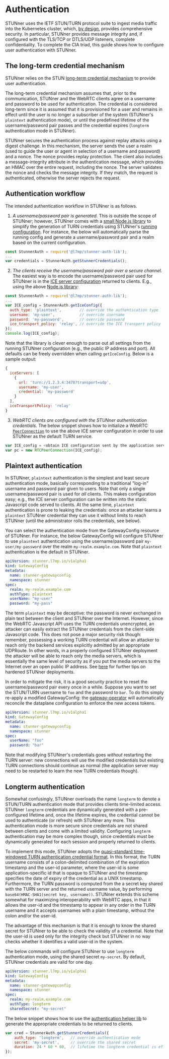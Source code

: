 # Authentication

STUNner uses the IETF STUN/TURN protocol suite to ingest media traffic into the Kubernetes cluster,
which, [by design](https://datatracker.ietf.org/doc/html/rfc5766#section-17), provides
comprehensive security. In particular, STUNner provides message integrity and, if configured with
the TLS/TCP or DTLS/UDP listeners, complete confidentiality. To complete the CIA triad, this guide
shows how to configure user authentication with STUNner.

## The long-term credential mechanism

STUNner relies on the STUN [long-term credential
mechanism](https://www.rfc-editor.org/rfc/rfc8489.html#page-26) to provide user authentication.

The long-term credential mechanism assumes that, prior to the communication, STUNner and the WebRTC
clients agree on a username and password to be used for authentication.  The credential is
considered long-term since it is assumed that it is provisioned for a user and remains in effect
until the user is no longer a subscriber of the system (STUNner's `plaintext` authentication mode),
or until the predefined lifetime of the username/password pair passes and the credential expires
(`longterm` authentication mode in STUNner).

STUNner secures the authentication process against replay attacks using a digest challenge.  In
this mechanism, the server sends the user a realm (used to guide the user or agent in selection of
a username and password) and a nonce.  The nonce provides replay protection.  The client also
includes a message-integrity attribute in the authentication message, which provides an HMAC over
the entire request, including the nonce.  The server validates the nonce and checks the message
integrity.  If they match, the request is authenticated, otherwise the server rejects the request.

## Authentication workflow

The intended authentication workflow in STUNner is as follows.

1. *A username/password pair is generated.* This is outside the scope of STUNner; however, STUNner
   comes with a [small Node.js library](https://www.npmjs.com/package/@l7mp/stunner-auth-lib) to
   simplify the generation of TURN credentials using STUNner's [running configuration](CONCEPTS.md). For
   instance, the below will automatically parse the running config and generate a username/password
   pair and a realm based on the current configuration.
```javascript
const StunnerAuth = require('@l7mp/stunner-auth-lib');
...
var credentials = StunnerAuth.getStunnerCredentials();
```
2. *The clients receive the username/password pair over a secure channel.* The
   easiest way is to encode the username/password pair used for STUNner is in the [ICE
   server configuration](https://developer.mozilla.org/en-US/docs/Web/API/RTCIceServer) returned to
   clients. E.g., using the above [Node.js
   library](https://www.npmjs.com/package/@l7mp/stunner-auth-lib):

```javascript
const StunnerAuth = require('@l7mp/stunner-auth-lib');
...
var ICE_config = StunnerAuth.getIceConfig({
  auth_type: 'plaintext',        // override the authentication type
  username: 'my-user',           // override username
  password: 'my-password',       // override password
  ice_transport_policy: 'relay', // override the ICE transport policy
});
console.log(ICE_config);
```
Note that the library is clever enough to parse out all settings from the running STUNner
configuration (e.g., the public IP address and port). All defaults  can be freely overridden
when calling `getIceConfig`. Below is a sample output:

```javascript
{
  iceServers: [
    {
      url: 'turn://1.2.3.4:3478?transport=udp',
      username: 'my-user',
      credential: 'my-password'
    }
  ],
  iceTransportPolicy: 'relay'
}
```

3. *WebRTC clients are configured with the STUNner authentication credentials.* The below snippet
   shows how to initialize a WebRTC
   [`PeerConnection`](https://developer.mozilla.org/en-US/docs/Web/API/RTCPeerConnection/RTCPeerConnection)
   to use the above ICE server configuration in order to use STUNner as the default TURN service.

```javascript
var ICE_config = <obtain ICE configuration sent by the application server>
var pc = new RTCPeerConnection(ICE_config);
```

## Plaintext authentication

In STUNner, `plaintext` authentication is the simplest and least secure authentication mode,
basically corresponding to a traditional "log-in" username and password pair given to users. Note
that only a single username/password pair is used for *all* clients. This makes configuration easy;
e.g., the ICE server configuration can be written into the static Javascript code served to
clients. At the same time, `plaintext` authentication is prone to leaking the credentials: once an
attacker learns a `plaintext` STUNner credential they can use it without limits to reach STUNner
(until the administrator rolls the credentials, see below).

You can select the authentication mode from the GatewayConfig resource of STUNner. For instance,
the below GatewayConfig will configure STUNner to use `plaintext` authentication using the
username/password pair `my-user/my-password` over the realm `my-realm.example.com`. Note that
`plaintext` authentication is the default in STUNner.

```yaml
apiVersion: stunner.l7mp.io/v1alpha1
kind: GatewayConfig
metadata:
  name: stunner-gatewayconfig
  namespace: stunner
spec:
  realm: my-realm.example.com
  authType: plaintext
  userName: "my-user"
  password: "my-pass"
```

The term `plaintext` may be deceptive: the password is never exchanged in plain text between the
client and STUNner over the Internet. However, since the WebRTC Javascript API uses the TURN
credentials unencrypted, an attacker can easily extract the STUNner credentials from the
client-side Javascript code. This does not pose a major security risk though: remember, possessing
a working TURN credential will allow an attacker to reach only the backend services explicitly
admitted by an appropriate UDPRoute. In other words, in a properly configured STUNner deployment
the attacker will be able to reach only the media servers, which is essentially the same level of
security as if you put the media servers to the Internet over an open public IP address. See
[here](SECURITY.md) for further tips on hardened STUNner deployments.

In order to mitigate the risk, it is a good security practice to reset the username/password pair
every once in a while.  Suppose you want to set the STUN/TURN username to `foo` and the password to
`bar`. To do this simply re-apply a modified GatewayConfig: the
[gateway-operator](CONCEPTS.md) will automatically reconcile the dataplane configuration to
enforce the new access tokens.

```yaml
apiVersion: stunner.l7mp.io/v1alpha1
kind: GatewayConfig
metadata:
  name: stunner-gatewayconfig
  namespace: stunner
spec:
  userName: "foo"
  password: "bar"
```

Note that modifying STUNner's credentials goes *without* restarting the TURN server: new
connections will use the modified credentials but existing TURN connections should continue as
normal (the application server may need to be restarted to learn the new TURN credentials though).

## Longterm authentication

Somewhat confusingly, STUNner overloads the name `longterm` to denote a STUN/TURN authentication
mode that provides clients time-limited access.  STUNner `longterm` credentials are dynamically
generated with a pre-configured lifetime and, once the lifetime expires, the credential cannot be
used to authenticate (or refresh) with STUNner any more. This authentication mode is more secure
since credentials are not shared between clients and come with a limited validity. Configuring
`longterm` authentication may be more complex though, since credentials must be dynamically
generated for each session and properly returned to clients.

To implement this mode, STUNner adopts the [quasi-standard time-windowed TURN authentication
credential format](https://datatracker.ietf.org/doc/html/draft-uberti-behave-turn-rest-00). In this
format, the TURN username consists of a colon-delimited combination of the expiration timestamp and
the user-id parameter, where the user-id is some application-specific id that is opaque to STUNner
and the timestamp specifies the date of expiry of the credential as a UNIX timestamp. Furthermore,
the TURN password is computed from the a secret key shared with the TURN server and the returned
username value, by performing `base64(HMAC-SHA1(secret key, username))`. STUNner extends this
scheme somewhat for maximizing interoperability with WebRTC apps, in that it allows the user-id and
the timestamp to appear in any order in the TURN username and it accepts usernames with a plain
timestamp, without the colon and/or the user-id.

The advantage of this mechanism is that it is enough to know the shared secret for STUNner to be
able to check the validity of a credential. Note that the user-id is used only for the integrity
check but STUNner in no way checks whether it identifies a valid user-id in the system.

The below commands will configure STUNner to use `longterm` authentication mode, using the shared
secret `my-secret`. By default, STUNner credentials are valid for one day.

```yaml
apiVersion: stunner.l7mp.io/v1alpha1
kind: GatewayConfig
metadata:
  name: stunner-gatewayconfig
  namespace: stunner
spec:
  realm: my-realm.example.com
  authType: longterm
  sharedSecret: "my-secret"
```

The below snippet shows how to use the [authentication helper lib](https://www.npmjs.com/package/@l7mp/stunner-auth-lib)
to generate the appropriate credentials to be returned to clients.
```javascript
var cred = StunnerAuth.getStunnerCredentials({
    auth_type: 'longterm',   // override authentication mode
    secret: 'my-secret',     // override the shared secret
    duration: 24 * 60 * 60,  // lifetime the longterm credential is effective
});
```